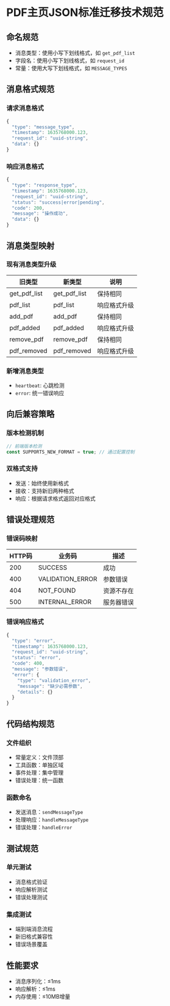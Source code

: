 # PDF主页JSON标准迁移技术规范

## 命名规范
- 消息类型：使用小写下划线格式，如 `get_pdf_list`
- 字段名：使用小写下划线格式，如 `request_id`
- 常量：使用大写下划线格式，如 `MESSAGE_TYPES`

## 消息格式规范

### 请求消息格式
```javascript
{
  "type": "message_type",
  "timestamp": 1635768000.123,
  "request_id": "uuid-string",
  "data": {}
}
```

### 响应消息格式
```javascript
{
  "type": "response_type",
  "timestamp": 1635768000.123,
  "request_id": "uuid-string",
  "status": "success|error|pending",
  "code": 200,
  "message": "操作成功",
  "data": {}
}
```

## 消息类型映射

### 现有消息类型升级
| 旧类型 | 新类型 | 说明 |
|--------|--------|------|
| get_pdf_list | get_pdf_list | 保持相同 |
| pdf_list | pdf_list | 响应格式升级 |
| add_pdf | add_pdf | 保持相同 |
| pdf_added | pdf_added | 响应格式升级 |
| remove_pdf | remove_pdf | 保持相同 |
| pdf_removed | pdf_removed | 响应格式升级 |

### 新增消息类型
- `heartbeat`: 心跳检测
- `error`: 统一错误响应

## 向后兼容策略

### 版本检测机制
```javascript
// 前端版本检测
const SUPPORTS_NEW_FORMAT = true; // 通过配置控制
```

### 双格式支持
- 发送：始终使用新格式
- 接收：支持新旧两种格式
- 响应：根据请求格式返回对应格式

## 错误处理规范

### 错误码映射
| HTTP码 | 业务码 | 描述 |
|--------|--------|------|
| 200 | SUCCESS | 成功 |
| 400 | VALIDATION_ERROR | 参数错误 |
| 404 | NOT_FOUND | 资源不存在 |
| 500 | INTERNAL_ERROR | 服务器错误 |

### 错误响应格式
```javascript
{
  "type": "error",
  "timestamp": 1635768000.123,
  "request_id": "uuid-string",
  "status": "error",
  "code": 400,
  "message": "参数错误",
  "error": {
    "type": "validation_error",
    "message": "缺少必需参数",
    "details": {}
  }
}
```

## 代码结构规范

### 文件组织
- 常量定义：文件顶部
- 工具函数：单独区域
- 事件处理：集中管理
- 错误处理：统一函数

### 函数命名
- 发送消息：`sendMessageType`
- 处理响应：`handleMessageType`
- 错误处理：`handleError`

## 测试规范

### 单元测试
- 消息格式验证
- 响应解析测试
- 错误处理测试

### 集成测试
- 端到端消息流程
- 新旧格式兼容性
- 错误场景覆盖

## 性能要求
- 消息序列化：≤1ms
- 响应解析：≤1ms
- 内存使用：≤10MB增量